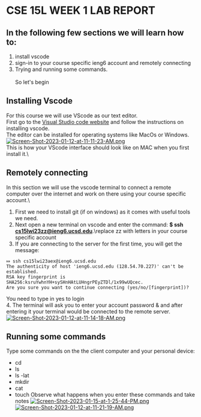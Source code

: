 # CSE 15L WEEK 1 LAB REPORT
## In the following few sections we will learn how to:
1. install vscode
2. sign-in to your course specific ieng6 account and remotely connecting
3. Trying and running some commands.\
\
So let's begin

## Installing Vscode
For this course we will use VScode as our text editor.\
First go to the [Visual Studio code website](https://code.visualstudio.com/) and follow the instructions on installing vscode.\
The editor can be installed for operating systems like MacOs or Windows.
[![Screen-Shot-2023-01-12-at-11-11-23-AM.png](https://i.postimg.cc/pLV63MwH/Screen-Shot-2023-01-12-at-11-11-23-AM.png)](https://postimg.cc/WhK8JCpW)\
This is how your VScode interface should look like on MAC when you first install it.\

## Remotely connecting
In this section we will use the vscode terminal to connect a remote computer over the internet and work on there using your course specific account.\
1. First we need to install git (if on windows) as it comes with useful tools we need.
2. Next open a new terminal on vscode and enter the command: **$ ssh cs15lwi23zz@ieng6.ucsd.edu**.\replace zz with letters in your course specific account
3. If you are connecting to the server for the first time, you will get the message:
```
⤇ ssh cs15lwi23aex@ieng6.ucsd.edu
The authenticity of host 'ieng6.ucsd.edu (128.54.70.227)' can't be established.
RSA key fingerprint is SHA256:ksruYwhnYH+sySHnHAtLUHngrPEyZTDl/1x99wUQcec.
Are you sure you want to continue connecting (yes/no/[fingerprint])? 
```
You need to type in yes to login\
4. The terminal will ask you to enter your account password & and after entering it your terminal would be connected to the remote server.
[![Screen-Shot-2023-01-12-at-11-14-18-AM.png](https://i.postimg.cc/g2yb9Pkc/Screen-Shot-2023-01-12-at-11-14-18-AM.png)](https://postimg.cc/mPr5MJHK)

## Running some commands
Type some commands on the the client computer and your personal device:
- cd
- ls
- ls -lat
- mkdir
- cat
- touch
Observe what happens when you enter these commands and take notes 
[![Screen-Shot-2023-01-15-at-1-25-44-PM.png](https://i.postimg.cc/Nj8wH2Vk/Screen-Shot-2023-01-15-at-1-25-44-PM.png)](https://postimg.cc/XrvhMqnr)
[![Screen-Shot-2023-01-12-at-11-21-19-AM.png](https://i.postimg.cc/jqG56N8p/Screen-Shot-2023-01-12-at-11-21-19-AM.png)](https://postimg.cc/s14ssBCm)


